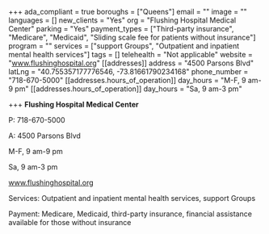 +++
ada_compliant = true
boroughs = ["Queens"]
email = ""
image = ""
languages = []
new_clients = "Yes"
org = "Flushing Hospital Medical Center"
parking = "Yes"
payment_types = ["Third-party insurance", "Medicare", "Medicaid", "Sliding scale fee for patients without insurance"]
program = ""
services = ["support Groups", "Outpatient and inpatient mental health services"]
tags = []
telehealth = "Not applicable"
website = "www.flushinghospital.org"
[[addresses]]
address = "4500 Parsons Blvd"
latLng = "40.755357177776546, -73.81661790234168"
phone_number = "718-670-5000"
[[addresses.hours_of_operation]]
day_hours = "M-F, 9 am-9 pm"
[[addresses.hours_of_operation]]
day_hours = "Sa, 9 am-3 pm"

+++
**Flushing Hospital Medical Center**

P: 718-670-5000 

A: 4500 Parsons Blvd

M-F, 9 am-9 pm

Sa, 9 am-3 pm

www.flushinghospital.org

Services: Outpatient and inpatient mental health services, support Groups

Payment: Medicare, Medicaid, third-party insurance, financial assistance available for those without insurance